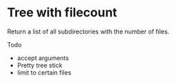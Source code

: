 # Tree with filecount
Return a list of all subdirectories with the number of files.

Todo

* accept arguments
* Pretty tree stick
* limit to certain files